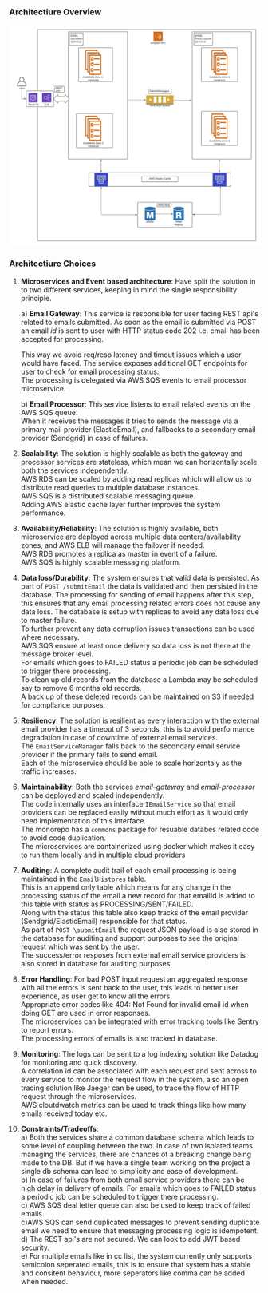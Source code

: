 ### Architectiure Overview  

![Architecture Diagram](architecture.jpeg)
### Architectiure Choices


1. **Microservices and Event based architecture**: Have split the solution in to two different services, keeping in mind the single responsibility principle. 
   
   a) **Email Gateway**: This service is responsible for user facing REST api's related to emails submitted. As soon as the email is submitted via POST an email *id* is sent to user with HTTP status code 202 i.e. email has been accepted for processing.

   This way we avoid req/resp latency and timout issues which a user would have faced. The service exposes additional GET endpoints for user to check for email processing status.  
   The processing is delegated via AWS SQS events to email processor microservice.  

   b) **Email Processor**: This service listens to email related events on the AWS SQS queue.  
   When it receives the messages it tries to sends the message via a primary mail provider (ElasticEmail), and fallbacks to a secondary email provider (Sendgrid) in case of failures.  

2. **Scalability**: The solution is highly scalable as both the gateway and processor services are stateless, which mean we can horizontally scale both the services independently.    
AWS RDS can be scaled by adding read replicas which will allow us to distribute read queries to multiple database instances.  
AWS SQS is a distributed scalable messaging queue.  
Adding AWS elastic cache layer further improves the system performance.

1. **Availability/Reliability**: The solution is highly available, both microservice are deployed across multiple data centers/availability zones, and AWS ELB will manage the failover if needed.  
AWS RDS promotes a replica as master in event of a failure.  
AWS SQS is highly scalable messaging platform.  
   

2. **Data loss/Durability**: The system ensures that valid data is persisted. As part of `POST /submitEmail`  the data is validated and then persisted in the database. The processing for sending of email happens after this step, this ensures that any email processing related errors does not cause any data loss.  The database is setup with replicas to avoid any data loss due to master failure.   
To further prevent any data corruption issues transactions can be used where necessary.  
AWS SQS ensure at least once delivery so data loss is not there at the message broker level.   
For emails which goes to FAILED status a periodic job can be scheduled to trigger there processing.  
To clean up old records from the database a Lambda may be scheduled say to remove 6 months old records.  
A back up of these deleted records can be maintained on S3 if needed for compliance purposes.  

3. **Resiliency**: The solution is resilient as every interaction with the external email provider has a timeout of 3 seconds, this is to avoid performance degradation in case of downtime of external email services.  
The `EmailServiceManager` falls back to the secondary email service provider if the primary fails to send email.    
Each of the microservice should be able to scale horizontaly as the traffic increases.

1. **Maintainability**: Both the services *email-gateway* and *email-processor* can be deployed and scaled independently.   
   The code internally uses an interface `IEmailService` so that email providers can be replaced easily without much effort as it would only need implementation of this interface.  
   The monorepo has a `commons` package for resuable databes related code to avoid code duplication.  
   The microservices are containerized using docker which makes it easy to run them locally and in multiple cloud providers

2. **Auditing**: A complete audit trail of each email processing is being maintained in the ``EmailHistores`` table.   
   This is an append only table which means for any change in the processing status of the email a new record for that emailId is added to this table with status as PROCESSING/SENT/FAILED.  
   Along with the status this table also keep tracks of the email provider (Sendgrid/ElasticEmail) responsible for that status.  
   As part of `POST \submitEmail` the request JSON payload is also stored in the database for auditing and support purposes to see the original request which was sent by the user.  
   The success/error resposes from external email service providers is also stored in database for auditing purposes.  

6. **Error Handling**: For bad POST input request an aggregated response with all the errors is sent back to the user, this leads to better user experience, as user get to know all the errors.    
   Appropriate error codes like 404: Not Found for invalid email id when doing GET are used in error responses.  
   The microservices can be integrated with error tracking tools like Sentry to report errors.  
   The processing errors of emails is also tracked in database.  

7. **Monitoring**: The logs can be sent to a log indexing solution like Datadog for monitoring and quick discovery.  
   A correlation id can be associated with each request and sent across to every service to monitor the request flow in the system, also an open tracing solution like Jaeger can be used, to trace the flow of HTTP request through the microservices.  
   AWS cloutdwatch metrics can be used to track things like how many emails received today etc.  
   
8. **Constraints/Tradeoffs**:  
   a) Both the services share a common database schema which leads to some level of coupling between the two. In case of two isolated teams managing the services, there are chances of a breaking change being made to the DB. But if we have a single team working on the project a single db schema can lead to simplicity and ease of development.    
   b) In case of failures from both email service providers there can be high delay in delivery of emails. For emails which goes to FAILED status a periodic job can be scheduled to trigger there processing.  
   c) AWS SQS deal letter queue can also be used to keep track of failed emails.  
   c)AWS SQS can send duplicated messages to prevent sending duplicate email we need to ensure that messaging processing logic is idempotent.  
   d) The REST api's are not secured. We can look to add JWT based security.  
   e) For multiple emails like in cc list, the system currently only supports semicolon seperated emails, this is to ensure that system has a stable and consitent behaviour, more seperators like comma can be added when needed.  




     
